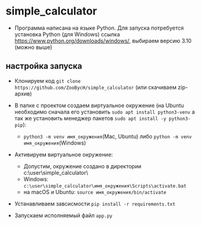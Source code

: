# simple_calculator
* Программа написана на языке Python. Для запуска  потребуется установка Python (для Windows)
  ссылка https://www.python.org/downloads/windows/, выбираем версию 3.10 (можно выше)

  
 ## настройка запуска
 * Клонируем код ```git clone https://github.com/ZooBycH/simple_calculator``` (или скачиваем zip-архив)
 
 * В папке с проектом создаем виртуальное окружение (на Ubuntu необходимо сначала его установить ```sudo apt install python3-venv```
 а так же установить менеджер пакетов ```sudo apt install -y python3-pip```):
    * ```python3 -m venv имя_окружения```(Mac, Ubuntu) либо ```python -m venv имя_окружения```(Windows)
  
 * Активируем виртуальное окружение:
    * Допустим, окружение создано в директории c:\user\simple_calculator\
    * Windows: ```c:\user\simple_calculator\имя_окружения\Scripts\activate.bat```
    * на macOS и Ubuntu: ```source имя_окружения/bin/activate```
 
 * Устанавливаем завсисмости ```pip install -r requirements.txt```

 * Запускаем исполняемый файл ```app.py```
  
 
  
  
